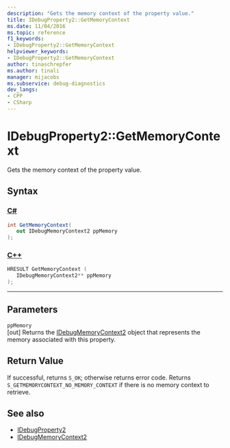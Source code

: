 ```yaml
---
description: "Gets the memory context of the property value."
title: IDebugProperty2::GetMemoryContext
ms.date: 11/04/2016
ms.topic: reference
f1_keywords:
- IDebugProperty2::GetMemoryContext
helpviewer_keywords:
- IDebugProperty2::GetMemoryContext
author: tinaschrepfer
ms.author: tinali
manager: mijacobs
ms.subservice: debug-diagnostics
dev_langs:
- CPP
- CSharp
---
```

# IDebugProperty2::GetMemoryContext

Gets the memory context of the property value.

## Syntax

### [C#](#tab/csharp)
```csharp
int GetMemoryContext(
   out IDebugMemoryContext2 ppMemory
);
```
### [C++](#tab/cpp)
```cpp
HRESULT GetMemoryContext ( 
   IDebugMemoryContext2** ppMemory
);
```
---

## Parameters
`ppMemory`\
[out] Returns the [IDebugMemoryContext2](../../../extensibility/debugger/reference/idebugmemorycontext2.md) object that represents the memory associated with this property.

## Return Value
 If successful, returns `S_OK`; otherwise returns error code. Returns `S_GETMEMORYCONTEXT_NO_MEMORY_CONTEXT` if there is no memory context to retrieve.

## See also
- [IDebugProperty2](../../../extensibility/debugger/reference/idebugproperty2.md)
- [IDebugMemoryContext2](../../../extensibility/debugger/reference/idebugmemorycontext2.md)
